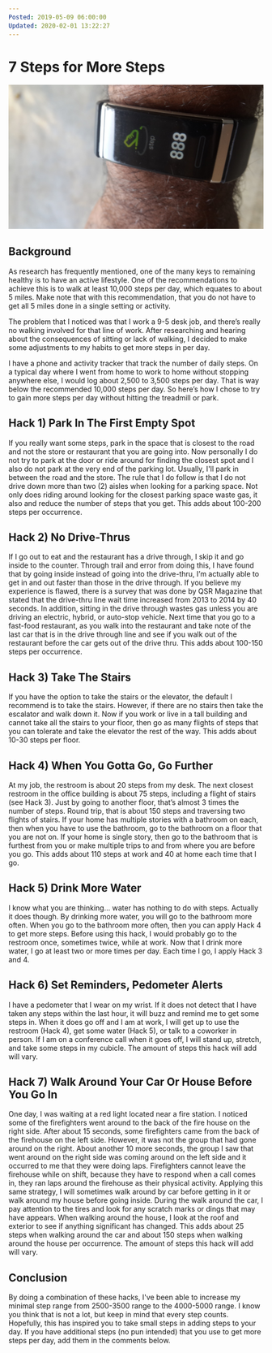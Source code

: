 ```yaml
---
Posted: 2019-05-09 06:00:00
Updated: 2020-02-01 13:22:27
---
```


# 7 Steps for More Steps

![Picture of pedometer](/images/2019.05.09-20190509_075032.jpg)

## Background

As research has frequently mentioned, one of the many keys to remaining healthy is to have an active lifestyle. One of the recommendations to achieve this is to walk at least 10,000 steps per day, which equates to about 5 miles. Make note that with this recommendation, that you do not have to get all 5 miles done in a single setting or activity.

The problem that I noticed was that I work a 9-5 desk job, and there’s really no walking involved for that line of work. After researching and hearing about the consequences of sitting or lack of walking, I decided to make some adjustments to my habits to get more steps in per day.

I have a phone and activity tracker that track the number of daily steps. On a typical day where I went from home to work to home without stopping anywhere else, I would log about 2,500 to 3,500 steps per day. That is way below the recommended 10,000 steps per day. So here’s how I chose to try to gain more steps per day without hitting the treadmill or park.

## Hack 1) Park In The First Empty Spot

If you really want some steps, park in the space that is closest to the road and not the store or restaurant that you are going into. Now personally I do not try to park at the door or ride around for finding the closest spot and I also do not park at the very end of the parking lot. Usually, I'll park in between the road and the store. The rule that I do follow is that I do not drive down more than two (2) aisles when looking for a parking space. Not only does riding around looking for the closest parking space waste gas, it also and reduce the number of steps that you get. This adds about 100-200 steps per occurrence.

## Hack 2) No Drive-Thrus

If I go out to eat and the restaurant has a drive through, I skip it and go inside to the counter. Through trail and error from doing this, I have found that by going inside instead of going into the drive-thru, I’m actually able to get in and out faster than those in the drive through. If you believe my experience is flawed, there is a survey that was done by QSR Magazine that stated that the drive-thru line wait time increased from 2013 to 2014 by 40 seconds. In addition, sitting in the drive through wastes gas unless you are driving an electric, hybrid, or auto-stop vehicle. Next time that you go to a fast-food restaurant, as you walk into the restaurant and take note of the last car that is in the drive through line and see if you walk out of the restaurant before the car gets out of the drive thru. This adds about 100-150 steps per occurrence.

## Hack 3) Take The Stairs

If you have the option to take the stairs or the elevator, the default I recommend is to take the stairs. However, if there are no stairs then take the escalator and walk down it. Now if you work or live in a tall building and cannot take all the stairs to your floor, then go as many flights of steps that you can tolerate and take the elevator the rest of the way. This adds about 10-30 steps per floor.

## Hack 4) When You Gotta Go, Go Further

At my job, the restroom is about 20 steps from my desk. The next closest restroom in the office building is about 75 steps, including a flight of stairs (see Hack 3). Just by going to another floor, that’s almost 3 times the number of steps. Round trip, that is about 150 steps and traversing two flights of stairs. If your home has multiple stories with a bathroom on each, then when you have to use the bathroom, go to the bathroom on a floor that you are not on. If your home is single story, then go to the bathroom that is furthest from you or make multiple trips to and from where you are before you go. This adds about 110 steps at work and 40 at home each time that I go.

## Hack 5) Drink More Water

I know what you are thinking… water has nothing to do with steps. Actually it does though. By drinking more water, you will go to the bathroom more often. When you go to the bathroom more often, then you can apply Hack 4 to get more steps. Before using this hack, I would probably go to the restroom once, sometimes twice, while at work. Now that I drink more water, I go at least two or more times per day. Each time I go, I apply Hack 3 and 4.

## Hack 6) Set Reminders, Pedometer Alerts

I have a pedometer that I wear on my wrist. If it does not detect that I have taken any steps within the last hour, it will buzz and remind me to get some steps in. When it does go off and I am at work, I will get up to use the restroom (Hack 4), get some water (Hack 5), or talk to a coworker in person. If I am on a conference call when it goes off, I will stand up, stretch, and take some steps in my cubicle. The amount of steps this hack will add will vary.

## Hack 7) Walk Around Your Car Or House Before You Go In

One day, I was waiting at a red light located near a fire station. I noticed some of the firefighters went around to the back of the fire house on the right side. After about 15 seconds, some firefighters came from the back of the firehouse on the left side. However, it was not the group that had gone around on the right. About another 10 more seconds, the group I saw that went around on the right side was coming around on the left side and it occurred to me that they were doing laps. Firefighters cannot leave the firehouse while on shift, because they have to respond when a call comes in, they ran laps around the firehouse as their physical activity. Applying this same strategy, I will sometimes walk around by car before getting in it or walk around my house before going inside. During the walk around the car, I pay attention to the tires and look for any scratch marks or dings that may have appears. When walking around the house, I look at the roof and exterior to see if anything significant has changed. This adds about 25 steps when walking around the car and about 150 steps when walking around the house per occurrence. The amount of steps this hack will add will vary.

## Conclusion

By doing a combination of these hacks, I've been able to increase my minimal step range from 2500-3500 range to the 4000-5000 range. I know you think that is not a lot, but keep in mind that every step counts. Hopefully, this has inspired you to take small steps in adding steps to your day. If you have additional steps (no pun intended) that you use to get more steps per day, add them in the comments below.
